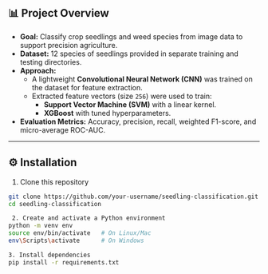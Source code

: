 
## 📊 Project Overview

- **Goal:** Classify crop seedlings and weed species from image data to support precision agriculture.
- **Dataset:** 12 species of seedlings provided in separate training and testing directories.
- **Approach:**
  - A lightweight **Convolutional Neural Network (CNN)** was trained on the dataset for feature extraction.
  - Extracted feature vectors (size `256`) were used to train:
    - **Support Vector Machine (SVM)** with a linear kernel.
    - **XGBoost** with tuned hyperparameters.
- **Evaluation Metrics:** Accuracy, precision, recall, weighted F1-score, and micro-average ROC-AUC.

---

## ⚙️ Installation

 1. Clone this repository
```bash
git clone https://github.com/your-username/seedling-classification.git
cd seedling-classification

 2. Create and activate a Python environment
python -m venv env
source env/bin/activate   # On Linux/Mac
env\Scripts\activate      # On Windows

3. Install dependencies
pip install -r requirements.txt

